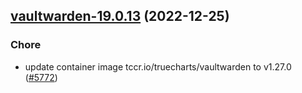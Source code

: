 

## [vaultwarden-19.0.13](https://github.com/truecharts/charts/compare/vaultwarden-19.0.12...vaultwarden-19.0.13) (2022-12-25)

### Chore

- update container image tccr.io/truecharts/vaultwarden to v1.27.0 ([#5772](https://github.com/truecharts/charts/issues/5772))
  
  